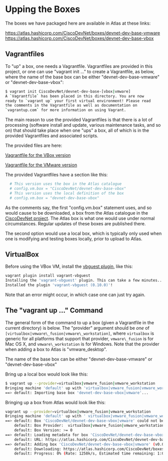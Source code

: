 # Upping the Boxes

The boxes we have packaged here are available in Atlas at these links:

https://atlas.hashicorp.com/CiscoDevNet/boxes/devnet-dev-base-vmware
https://atlas.hashicorp.com/CiscoDevNet/boxes/devnet-dev-base-vbox

## Vagrantfiles

To "up" a box, one needs a Vagrantfile. Vagrantfiles are provided in this project, or one can use "vagrant init ..." to create a Vagrantfile, as below, where the name of the base box can be either "devnet-dev-base-vmware" or "devnet-dev-base-vbox":

```bash
$ vagrant init CiscoDevNet/devnet-dev-base-[vbox|vmware]
A `Vagrantfile` has been placed in this directory. You are now
ready to `vagrant up` your first virtual environment! Please read
the comments in the Vagrantfile as well as documentation on
`vagrantup.com` for more information on using Vagrant.
```

The main reason to use the provided Vagrantfiles is that there is a lot of processing (software install and update,  various maintenance tasks, and so on) that should take place when one "ups" a box, all of which is in the provided Vagrantfiles and associated scripts.

The provided files are here:

[Vagrantfile for the VBox version](devnet-dev-base-vbox/Vagrantfile)

[Vagrantfile for the VMware version](devnet-dev-base-vmware/Vagrantfile)

The provided Vagrantfiles have a section like this:

``` python
  # This version uses the box in the Atlas catalogue
  # config.vm.box = "CiscoDevNet/devnet-dev-base-vbox"
  # This version uses the local definition of the box
  # config.vm.box = "devnet-dev-base-vbox"
```

As the comments say, the first "config.vm.box" statement uses, and so would cause to be downloaded, a box from the Atlas catalogue in the [CiscoDevNet project](https://atlas.hashicorp.com/CiscoDevNet). The Atlas box is what one would use under normal circumstances. Regular updates of these boxes are published there.

The second option would use a local box, which is typically only used when one is modifying and testing boxes locally, prior to upload to Atlas.

## VirtualBox

Before using the VBox VM, install the [vbguest plugin](https://github.com/dotless-de/vagrant-vbguest), like this:

```bash
vagrant plugin install vagrant-vbguest
Installing the 'vagrant-vbguest' plugin. This can take a few minutes...
Installed the plugin 'vagrant-vbguest (0.10.0)'!
```

Note that an error might occur, in which case one can just try again.

## The "vagrant up ..." Command

The general form of the command to up a box (given a Vagrantfile in the current directory) is below. The "provider" argument should be *one* of `[virtualbox|vmware\_fusion|vmware\_workstation]`, where `virtualbox` is generic for all platforms that support that provider, `vmware\_fusion` is for Mac OS X, and `vmware\_workstation` is for Windows. Note that the provider when adding a box to Atlas is "vmware_desktop".

The name of the base box can be either "devnet-dev-base-vmware" or "devnet-dev-base-vbox"

Bring up a local box would look like this:

```bash
$ vagrant up --provider=virtualbox|vmware_fusion|vmware_workstation
Bringing machine 'default' up with 'virtualbox|vmware_fusion|vmware_workstation' provider...
==> default: Importing base box 'devnet-dev-base-vbox|vmware'...
```

Bringing up a box from Atlas would look like this:

```bash
vagrant up --provider=virtualbox|vmware_fusion|vmware_workstation
Bringing machine 'default' up with ' virtualbox|vmware_fusion|vmware_workstation' provider...
==> default: Box 'CiscoDevNet/devnet-dev-base-vbox|vmware' could not be found. Attempting to find and install...
    default: Box Provider:  virtualbox|vmware_fusion|vmware_workstation
    default: Box Version: >= 0
==> default: Loading metadata for box 'CiscoDevNet/devnet-dev-base-vbox|vmware'
    default: URL: https://atlas.hashicorp.com/CiscoDevNet/devnet-dev-base-vbox|vmware
==> default: Adding box 'CiscoDevNet/devnet-dev-base-vbox|vmware' (v0.0.1) for provider: virtualbox|vmware_fusion|vmware_workstation
    default: Downloading: https://atlas.hashicorp.com/CiscoDevNet/boxes/devnet-dev-base-vbox|vmware/versions/0.0.1/providers/virtualbox|vmware_desktop.box
    default: Progress: 0% (Rate: 1258k/s, Estimated time remaining: 1:03:50)
```
